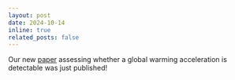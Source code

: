 ```yaml
---
layout: post
date: 2024-10-14 
inline: true
related_posts: false
---
```


Our new [paper](https://www.nature.com/articles/s43247-024-01711-1) assessing whether a global warming acceleration is detectable was just published!

